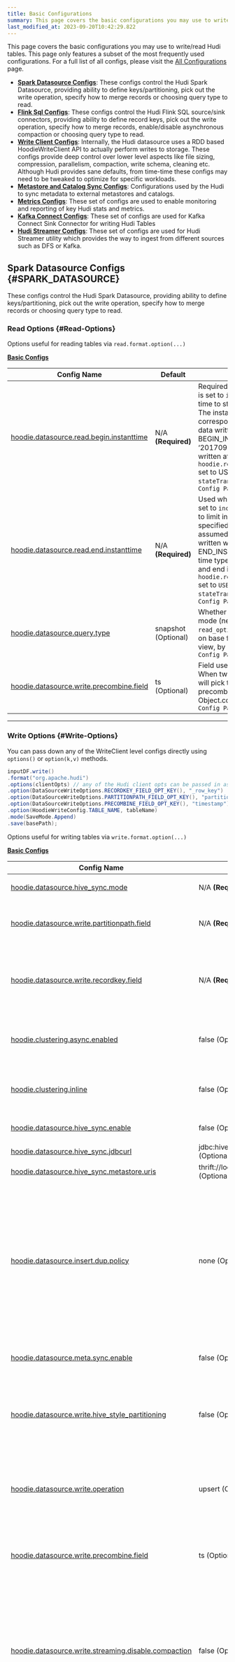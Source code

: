 ```yaml
---
title: Basic Configurations
summary: This page covers the basic configurations you may use to write/read Hudi tables. This page only features a subset of the most frequently used configurations. For a full list of all configs, please visit the [All Configurations](/docs/configurations) page.
last_modified_at: 2023-09-20T10:42:29.822
---
```



This page covers the basic configurations you may use to write/read Hudi tables. This page only features a subset of the most frequently used configurations. For a full list of all configs, please visit the [All Configurations](/docs/configurations) page.

- [**Spark Datasource Configs**](#SPARK_DATASOURCE): These configs control the Hudi Spark Datasource, providing ability to define keys/partitioning, pick out the write operation, specify how to merge records or choosing query type to read.
- [**Flink Sql Configs**](#FLINK_SQL): These configs control the Hudi Flink SQL source/sink connectors, providing ability to define record keys, pick out the write operation, specify how to merge records, enable/disable asynchronous compaction or choosing query type to read.
- [**Write Client Configs**](#WRITE_CLIENT): Internally, the Hudi datasource uses a RDD based HoodieWriteClient API to actually perform writes to storage. These configs provide deep control over lower level aspects like file sizing, compression, parallelism, compaction, write schema, cleaning etc. Although Hudi provides sane defaults, from time-time these configs may need to be tweaked to optimize for specific workloads.
- [**Metastore and Catalog Sync Configs**](#META_SYNC): Configurations used by the Hudi to sync metadata to external metastores and catalogs.
- [**Metrics Configs**](#METRICS): These set of configs are used to enable monitoring and reporting of key Hudi stats and metrics.
- [**Kafka Connect Configs**](#KAFKA_CONNECT): These set of configs are used for Kafka Connect Sink Connector for writing Hudi Tables
- [**Hudi Streamer Configs**](#HUDI_STREAMER): These set of configs are used for Hudi Streamer utility which provides the way to ingest from different sources such as DFS or Kafka.

## Spark Datasource Configs {#SPARK_DATASOURCE}
These configs control the Hudi Spark Datasource, providing ability to define keys/partitioning, pick out the write operation, specify how to merge records or choosing query type to read.


### Read Options {#Read-Options}
Options useful for reading tables via `read.format.option(...)`





[**Basic Configs**](#Read-Options-basic-configs)


| Config Name                                                                       | Default             | Description                                                                                                                                                                                                                                                                                                                                                                                                                                                                                                                                                                                         |
| --------------------------------------------------------------------------------- | ------------------- | --------------------------------------------------------------------------------------------------------------------------------------------------------------------------------------------------------------------------------------------------------------------------------------------------------------------------------------------------------------------------------------------------------------------------------------------------------------------------------------------------------------------------------------------------------------------------------------------------- |
| [hoodie.datasource.read.begin.instanttime](#hoodiedatasourcereadbegininstanttime) | N/A **(Required)**  | Required when `hoodie.datasource.query.type` is set to `incremental`. Represents the instant time to start incrementally pulling data from. The instanttime here need not necessarily correspond to an instant on the timeline. New data written with an instant_time &gt; BEGIN_INSTANTTIME are fetched out. For e.g: ‘20170901080000’ will get all new data written after Sep 1, 2017 08:00AM. Note that if `hoodie.read.timeline.holes.resolution.policy` set to USE_TRANSITION_TIME, will use instant's `stateTransitionTime` to perform comparison.<br />`Config Param: BEGIN_INSTANTTIME`     |
| [hoodie.datasource.read.end.instanttime](#hoodiedatasourcereadendinstanttime)     | N/A **(Required)**  | Used when `hoodie.datasource.query.type` is set to `incremental`. Represents the instant time to limit incrementally fetched data to. When not specified latest commit time from timeline is assumed by default. When specified, new data written with an instant_time &lt;= END_INSTANTTIME are fetched out. Point in time type queries make more sense with begin and end instant times specified. Note that if `hoodie.read.timeline.holes.resolution.policy` set to `USE_TRANSITION_TIME`, will use instant's `stateTransitionTime` to perform comparison.<br />`Config Param: END_INSTANTTIME` |
| [hoodie.datasource.query.type](#hoodiedatasourcequerytype)                        | snapshot (Optional) | Whether data needs to be read, in `incremental` mode (new data since an instantTime) (or) `read_optimized` mode (obtain latest view, based on base files) (or) `snapshot` mode (obtain latest view, by merging base and (if any) log files)<br />`Config Param: QUERY_TYPE`                                                                                                                                                                                                                                                                                                                         |
| [hoodie.datasource.write.precombine.field](#hoodiedatasourcewriteprecombinefield) | ts (Optional)       | Field used in preCombining before actual write. When two records have the same key value, we will pick the one with the largest value for the precombine field, determined by Object.compareTo(..)<br />`Config Param: READ_PRE_COMBINE_FIELD`                                                                                                                                                                                                                                                                                                                                                      |
---


### Write Options {#Write-Options}
You can pass down any of the WriteClient level configs directly using `options()` or `option(k,v)` methods.

```java
inputDF.write()
.format("org.apache.hudi")
.options(clientOpts) // any of the Hudi client opts can be passed in as well
.option(DataSourceWriteOptions.RECORDKEY_FIELD_OPT_KEY(), "_row_key")
.option(DataSourceWriteOptions.PARTITIONPATH_FIELD_OPT_KEY(), "partition")
.option(DataSourceWriteOptions.PRECOMBINE_FIELD_OPT_KEY(), "timestamp")
.option(HoodieWriteConfig.TABLE_NAME, tableName)
.mode(SaveMode.Append)
.save(basePath);
```

Options useful for writing tables via `write.format.option(...)`





[**Basic Configs**](#Write-Options-basic-configs)


| Config Name                                                                                              | Default                                 | Description                                                                                                                                                                                                                                                                                                                                                                                                                                                                                                                                                                                                                                                                                                                                                                                                                                                            |
| -------------------------------------------------------------------------------------------------------- | --------------------------------------- | ---------------------------------------------------------------------------------------------------------------------------------------------------------------------------------------------------------------------------------------------------------------------------------------------------------------------------------------------------------------------------------------------------------------------------------------------------------------------------------------------------------------------------------------------------------------------------------------------------------------------------------------------------------------------------------------------------------------------------------------------------------------------------------------------------------------------------------------------------------------------- |
| [hoodie.datasource.hive_sync.mode](#hoodiedatasourcehive_syncmode)                                       | N/A **(Required)**                      | Mode to choose for Hive ops. Valid values are hms, jdbc and hiveql.<br />`Config Param: HIVE_SYNC_MODE`                                                                                                                                                                                                                                                                                                                                                                                                                                                                                                                                                                                                                                                                                                                                                                |
| [hoodie.datasource.write.partitionpath.field](#hoodiedatasourcewritepartitionpathfield)                  | N/A **(Required)**                      | Partition path field. Value to be used at the partitionPath component of HoodieKey. Actual value obtained by invoking .toString()<br />`Config Param: PARTITIONPATH_FIELD`                                                                                                                                                                                                                                                                                                                                                                                                                                                                                                                                                                                                                                                                                             |
| [hoodie.datasource.write.recordkey.field](#hoodiedatasourcewriterecordkeyfield)                          | N/A **(Required)**                      | Record key field. Value to be used as the `recordKey` component of `HoodieKey`. Actual value will be obtained by invoking .toString() on the field value. Nested fields can be specified using the dot notation eg: `a.b.c`<br />`Config Param: RECORDKEY_FIELD`                                                                                                                                                                                                                                                                                                                                                                                                                                                                                                                                                                                                       |
| [hoodie.clustering.async.enabled](#hoodieclusteringasyncenabled)                                         | false (Optional)                        | Enable running of clustering service, asynchronously as inserts happen on the table.<br />`Config Param: ASYNC_CLUSTERING_ENABLE`<br />`Since Version: 0.7.0`                                                                                                                                                                                                                                                                                                                                                                                                                                                                                                                                                                                                                                                                                                          |
| [hoodie.clustering.inline](#hoodieclusteringinline)                                                      | false (Optional)                        | Turn on inline clustering - clustering will be run after each write operation is complete<br />`Config Param: INLINE_CLUSTERING_ENABLE`<br />`Since Version: 0.7.0`                                                                                                                                                                                                                                                                                                                                                                                                                                                                                                                                                                                                                                                                                                    |
| [hoodie.datasource.hive_sync.enable](#hoodiedatasourcehive_syncenable)                                   | false (Optional)                        | When set to true, register/sync the table to Apache Hive metastore.<br />`Config Param: HIVE_SYNC_ENABLED`                                                                                                                                                                                                                                                                                                                                                                                                                                                                                                                                                                                                                                                                                                                                                             |
| [hoodie.datasource.hive_sync.jdbcurl](#hoodiedatasourcehive_syncjdbcurl)                                 | jdbc:hive2://localhost:10000 (Optional) | Hive metastore url<br />`Config Param: HIVE_URL`                                                                                                                                                                                                                                                                                                                                                                                                                                                                                                                                                                                                                                                                                                                                                                                                                       |
| [hoodie.datasource.hive_sync.metastore.uris](#hoodiedatasourcehive_syncmetastoreuris)                    | thrift://localhost:9083 (Optional)      | Hive metastore url<br />`Config Param: METASTORE_URIS`                                                                                                                                                                                                                                                                                                                                                                                                                                                                                                                                                                                                                                                                                                                                                                                                                 |
| [hoodie.datasource.insert.dup.policy](#hoodiedatasourceinsertduppolicy)                                  | none (Optional)                         | When operation type is set to "insert", users can optionally enforce a dedup policy. This policy will be employed  when records being ingested already exists in storage. Default policy is none and no action will be taken. Another option is to choose  "drop", on which matching records from incoming will be dropped and the rest will be ingested. Third option is "fail" which will fail the write operation when same records are re-ingested. In other words, a given record as deduced by the key generation policy can be ingested only once to the target table of interest.<br />`Config Param: INSERT_DUP_POLICY`                                                                                                                                                                                                                                       |
| [hoodie.datasource.meta.sync.enable](#hoodiedatasourcemetasyncenable)                                    | false (Optional)                        | Enable Syncing the Hudi Table with an external meta store or data catalog.<br />`Config Param: META_SYNC_ENABLED`                                                                                                                                                                                                                                                                                                                                                                                                                                                                                                                                                                                                                                                                                                                                                      |
| [hoodie.datasource.write.hive_style_partitioning](#hoodiedatasourcewritehive_style_partitioning)         | false (Optional)                        | Flag to indicate whether to use Hive style partitioning. If set true, the names of partition folders follow &lt;partition_column_name&gt;=&lt;partition_value&gt; format. By default false (the names of partition folders are only partition values)<br />`Config Param: HIVE_STYLE_PARTITIONING`                                                                                                                                                                                                                                                                                                                                                                                                                                                                                                                                                                     |
| [hoodie.datasource.write.operation](#hoodiedatasourcewriteoperation)                                     | upsert (Optional)                       | Whether to do upsert, insert or bulk_insert for the write operation. Use bulk_insert to load new data into a table, and there on use upsert/insert. bulk insert uses a disk based write path to scale to load large inputs without need to cache it.<br />`Config Param: OPERATION`                                                                                                                                                                                                                                                                                                                                                                                                                                                                                                                                                                                    |
| [hoodie.datasource.write.precombine.field](#hoodiedatasourcewriteprecombinefield)                        | ts (Optional)                           | Field used in preCombining before actual write. When two records have the same key value, we will pick the one with the largest value for the precombine field, determined by Object.compareTo(..)<br />`Config Param: PRECOMBINE_FIELD`                                                                                                                                                                                                                                                                                                                                                                                                                                                                                                                                                                                                                               |
| [hoodie.datasource.write.streaming.disable.compaction](#hoodiedatasourcewritestreamingdisablecompaction) | false (Optional)                        | By default for MOR table, async compaction is enabled with spark streaming sink. By setting this config to true, we can disable it and the expectation is that, users will schedule and execute compaction in a different process/job altogether. Some users may wish to run it separately to manage resources across table services and regular ingestion pipeline and so this could be preferred on such cases.<br />`Config Param: STREAMING_DISABLE_COMPACTION`<br />`Since Version: 0.14.0`                                                                                                                                                                                                                                                                                                                                                                       |
| [hoodie.datasource.write.table.type](#hoodiedatasourcewritetabletype)                                    | COPY_ON_WRITE (Optional)                | The table type for the underlying data, for this write. This can’t change between writes.<br />`Config Param: TABLE_TYPE`                                                                                                                                                                                                                                                                                                                                                                                                                                                                                                                                                                                                                                                                                                                                              |
| [hoodie.spark.sql.insert.into.operation](#hoodiesparksqlinsertintooperation)                             | insert (Optional)                       | Sql write operation to use with INSERT_INTO spark sql command. This comes with 3 possible values, bulk_insert, insert and upsert. bulk_insert is generally meant for initial loads and is known to be performant compared to insert. But bulk_insert may not do small file management. If you prefer hudi to automatically manage small files, then you can go with "insert". There is no precombine (if there are duplicates within the same batch being ingested, same dups will be ingested) with bulk_insert and insert and there is no index look up as well. If you may use INSERT_INTO for mutable dataset, then you may have to set this config value to "upsert". With upsert, you will get both precombine and updates to existing records on storage is also honored. If not, you may see duplicates. <br />`Config Param: SPARK_SQL_INSERT_INTO_OPERATION` |
| [hoodie.sql.insert.mode](#hoodiesqlinsertmode)                                                           | upsert (Optional)                       | Insert mode when insert data to pk-table. The optional modes are: upsert, strict and non-strict.For upsert mode, insert statement do the upsert operation for the pk-table which will update the duplicate record.For strict mode, insert statement will keep the primary key uniqueness constraint which do not allow duplicate record.While for non-strict mode, hudi just do the insert operation for the pk-table. This config is deprecated as of 0.14.0. Please use hoodie.spark.sql.insert.into.operation and hoodie.datasource.insert.dup.policy as you see fit.<br />`Config Param: SQL_INSERT_MODE`                                                                                                                                                                                                                                                          |
---

## Flink Sql Configs {#FLINK_SQL}
These configs control the Hudi Flink SQL source/sink connectors, providing ability to define record keys, pick out the write operation, specify how to merge records, enable/disable asynchronous compaction or choosing query type to read.


### Flink Options {#Flink-Options}
Flink jobs using the SQL can be configured through the options in WITH clause. The actual datasource level configs are listed below.




[**Basic Configs**](#Flink-Options-basic-configs)


| Config Name                                                                                      | Default                                 | Description                                                                                                                                                                                                                                                                                                                                                                                               |
| ------------------------------------------------------------------------------------------------ | --------------------------------------- | --------------------------------------------------------------------------------------------------------------------------------------------------------------------------------------------------------------------------------------------------------------------------------------------------------------------------------------------------------------------------------------------------------- |
| [hoodie.database.name](#hoodiedatabasename)                                                      | N/A **(Required)**                      | Database name to register to Hive metastore<br /> `Config Param: DATABASE_NAME`                                                                                                                                                                                                                                                                                                                           |
| [hoodie.table.name](#hoodietablename)                                                            | N/A **(Required)**                      | Table name to register to Hive metastore<br /> `Config Param: TABLE_NAME`                                                                                                                                                                                                                                                                                                                                 |
| [path](#path)                                                                                    | N/A **(Required)**                      | Base path for the target hoodie table. The path would be created if it does not exist, otherwise a Hoodie table expects to be initialized successfully<br /> `Config Param: PATH`                                                                                                                                                                                                                         |
| [read.end-commit](#readend-commit)                                                               | N/A **(Required)**                      | End commit instant for reading, the commit time format should be 'yyyyMMddHHmmss'<br /> `Config Param: READ_END_COMMIT`                                                                                                                                                                                                                                                                                   |
| [read.start-commit](#readstart-commit)                                                           | N/A **(Required)**                      | Start commit instant for reading, the commit time format should be 'yyyyMMddHHmmss', by default reading from the latest instant for streaming read<br /> `Config Param: READ_START_COMMIT`                                                                                                                                                                                                                |
| [archive.max_commits](#archivemax_commits)                                                       | 50 (Optional)                           | Max number of commits to keep before archiving older commits into a sequential log, default 50<br /> `Config Param: ARCHIVE_MAX_COMMITS`                                                                                                                                                                                                                                                                  |
| [archive.min_commits](#archivemin_commits)                                                       | 40 (Optional)                           | Min number of commits to keep before archiving older commits into a sequential log, default 40<br /> `Config Param: ARCHIVE_MIN_COMMITS`                                                                                                                                                                                                                                                                  |
| [cdc.enabled](#cdcenabled)                                                                       | false (Optional)                        | When enable, persist the change data if necessary, and can be queried as a CDC query mode<br /> `Config Param: CDC_ENABLED`                                                                                                                                                                                                                                                                               |
| [cdc.supplemental.logging.mode](#cdcsupplementalloggingmode)                                     | DATA_BEFORE_AFTER (Optional)            | Setting 'op_key_only' persists the 'op' and the record key only, setting 'data_before' persists the additional 'before' image, and setting 'data_before_after' persists the additional 'before' and 'after' images.<br /> `Config Param: SUPPLEMENTAL_LOGGING_MODE`                                                                                                                                       |
| [changelog.enabled](#changelogenabled)                                                           | false (Optional)                        | Whether to keep all the intermediate changes, we try to keep all the changes of a record when enabled: 1). The sink accept the UPDATE_BEFORE message; 2). The source try to emit every changes of a record. The semantics is best effort because the compaction job would finally merge all changes of a record into one.  default false to have UPSERT semantics<br /> `Config Param: CHANGELOG_ENABLED` |
| [clean.async.enabled](#cleanasyncenabled)                                                        | true (Optional)                         | Whether to cleanup the old commits immediately on new commits, enabled by default<br /> `Config Param: CLEAN_ASYNC_ENABLED`                                                                                                                                                                                                                                                                               |
| [clean.retain_commits](#cleanretain_commits)                                                     | 30 (Optional)                           | Number of commits to retain. So data will be retained for num_of_commits * time_between_commits (scheduled). This also directly translates into how much you can incrementally pull on this table, default 30<br /> `Config Param: CLEAN_RETAIN_COMMITS`                                                                                                                                                  |
| [clustering.async.enabled](#clusteringasyncenabled)                                              | false (Optional)                        | Async Clustering, default false<br /> `Config Param: CLUSTERING_ASYNC_ENABLED`                                                                                                                                                                                                                                                                                                                            |
| [clustering.plan.strategy.small.file.limit](#clusteringplanstrategysmallfilelimit)               | 600 (Optional)                          | Files smaller than the size specified here are candidates for clustering, default 600 MB<br /> `Config Param: CLUSTERING_PLAN_STRATEGY_SMALL_FILE_LIMIT`                                                                                                                                                                                                                                                  |
| [clustering.plan.strategy.target.file.max.bytes](#clusteringplanstrategytargetfilemaxbytes)      | 1073741824 (Optional)                   | Each group can produce 'N' (CLUSTERING_MAX_GROUP_SIZE/CLUSTERING_TARGET_FILE_SIZE) output file groups, default 1 GB<br /> `Config Param: CLUSTERING_PLAN_STRATEGY_TARGET_FILE_MAX_BYTES`                                                                                                                                                                                                                  |
| [compaction.async.enabled](#compactionasyncenabled)                                              | true (Optional)                         | Async Compaction, enabled by default for MOR<br /> `Config Param: COMPACTION_ASYNC_ENABLED`                                                                                                                                                                                                                                                                                                               |
| [compaction.delta_commits](#compactiondelta_commits)                                             | 5 (Optional)                            | Max delta commits needed to trigger compaction, default 5 commits<br /> `Config Param: COMPACTION_DELTA_COMMITS`                                                                                                                                                                                                                                                                                          |
| [hive_sync.enabled](#hive_syncenabled)                                                           | false (Optional)                        | Asynchronously sync Hive meta to HMS, default false<br /> `Config Param: HIVE_SYNC_ENABLED`                                                                                                                                                                                                                                                                                                               |
| [hive_sync.jdbc_url](#hive_syncjdbc_url)                                                         | jdbc:hive2://localhost:10000 (Optional) | Jdbc URL for hive sync, default 'jdbc:hive2://localhost:10000'<br /> `Config Param: HIVE_SYNC_JDBC_URL`                                                                                                                                                                                                                                                                                                   |
| [hive_sync.metastore.uris](#hive_syncmetastoreuris)                                              |  (Optional)                             | Metastore uris for hive sync, default ''<br /> `Config Param: HIVE_SYNC_METASTORE_URIS`                                                                                                                                                                                                                                                                                                                   |
| [hive_sync.mode](#hive_syncmode)                                                                 | HMS (Optional)                          | Mode to choose for Hive ops. Valid values are hms, jdbc and hiveql, default 'hms'<br /> `Config Param: HIVE_SYNC_MODE`                                                                                                                                                                                                                                                                                    |
| [hoodie.datasource.query.type](#hoodiedatasourcequerytype)                                       | snapshot (Optional)                     | Decides how data files need to be read, in 1) Snapshot mode (obtain latest view, based on row &amp; columnar data); 2) incremental mode (new data since an instantTime); 3) Read Optimized mode (obtain latest view, based on columnar data) .Default: snapshot<br /> `Config Param: QUERY_TYPE`                                                                                                          |
| [hoodie.datasource.write.hive_style_partitioning](#hoodiedatasourcewritehive_style_partitioning) | false (Optional)                        | Whether to use Hive style partitioning. If set true, the names of partition folders follow &lt;partition_column_name&gt;=&lt;partition_value&gt; format. By default false (the names of partition folders are only partition values)<br /> `Config Param: HIVE_STYLE_PARTITIONING`                                                                                                                        |
| [hoodie.datasource.write.partitionpath.field](#hoodiedatasourcewritepartitionpathfield)          |  (Optional)                             | Partition path field. Value to be used at the `partitionPath` component of `HoodieKey`. Actual value obtained by invoking .toString(), default ''<br /> `Config Param: PARTITION_PATH_FIELD`                                                                                                                                                                                                              |
| [hoodie.datasource.write.recordkey.field](#hoodiedatasourcewriterecordkeyfield)                  | uuid (Optional)                         | Record key field. Value to be used as the `recordKey` component of `HoodieKey`. Actual value will be obtained by invoking .toString() on the field value. Nested fields can be specified using the dot notation eg: `a.b.c`<br /> `Config Param: RECORD_KEY_FIELD`                                                                                                                                        |
| [index.type](#indextype)                                                                         | FLINK_STATE (Optional)                  | Index type of Flink write job, default is using state backed index.<br /> `Config Param: INDEX_TYPE`                                                                                                                                                                                                                                                                                                      |
| [metadata.compaction.delta_commits](#metadatacompactiondelta_commits)                            | 10 (Optional)                           | Max delta commits for metadata table to trigger compaction, default 10<br /> `Config Param: METADATA_COMPACTION_DELTA_COMMITS`                                                                                                                                                                                                                                                                            |
| [metadata.enabled](#metadataenabled)                                                             | false (Optional)                        | Enable the internal metadata table which serves table metadata like level file listings, default disabled<br /> `Config Param: METADATA_ENABLED`                                                                                                                                                                                                                                                          |
| [precombine.field](#precombinefield)                                                             | ts (Optional)                           | Field used in preCombining before actual write. When two records have the same key value, we will pick the one with the largest value for the precombine field, determined by Object.compareTo(..)<br /> `Config Param: PRECOMBINE_FIELD`                                                                                                                                                                 |
| [read.streaming.enabled](#readstreamingenabled)                                                  | false (Optional)                        | Whether to read as streaming source, default false<br /> `Config Param: READ_AS_STREAMING`                                                                                                                                                                                                                                                                                                                |
| [table.type](#tabletype)                                                                         | COPY_ON_WRITE (Optional)                | Type of table to write. COPY_ON_WRITE (or) MERGE_ON_READ<br /> `Config Param: TABLE_TYPE`                                                                                                                                                                                                                                                                                                                 |
| [write.operation](#writeoperation)                                                               | upsert (Optional)                       | The write operation, that this write should do<br /> `Config Param: OPERATION`                                                                                                                                                                                                                                                                                                                            |
| [write.parquet.max.file.size](#writeparquetmaxfilesize)                                          | 120 (Optional)                          | Target size for parquet files produced by Hudi write phases. For DFS, this needs to be aligned with the underlying filesystem block size for optimal performance.<br /> `Config Param: WRITE_PARQUET_MAX_FILE_SIZE`                                                                                                                                                                                       |
---

## Write Client Configs {#WRITE_CLIENT}
Internally, the Hudi datasource uses a RDD based HoodieWriteClient API to actually perform writes to storage. These configs provide deep control over lower level aspects like file sizing, compression, parallelism, compaction, write schema, cleaning etc. Although Hudi provides sane defaults, from time-time these configs may need to be tweaked to optimize for specific workloads.


### Metadata Configs {#Metadata-Configs}
Configurations used by the Hudi Metadata Table. This table maintains the metadata about a given Hudi table (e.g file listings)  to avoid overhead of accessing cloud storage, during queries.




[**Basic Configs**](#Metadata-Configs-basic-configs)


| Config Name                                                                        | Default               | Description                                                                                                                                                                                                                                                                                                        |
| ---------------------------------------------------------------------------------- | --------------------- | ------------------------------------------------------------------------------------------------------------------------------------------------------------------------------------------------------------------------------------------------------------------------------------------------------------------ |
| [hoodie.metadata.enable](#hoodiemetadataenable)                                    | true (Optional)       | Enable the internal metadata table which serves table metadata like level file listings<br />`Config Param: ENABLE`<br />`Since Version: 0.7.0`                                                                                                                                                                    |
| [hoodie.metadata.index.bloom.filter.enable](#hoodiemetadataindexbloomfilterenable) | false (Optional)      | Enable indexing bloom filters of user data files under metadata table. When enabled, metadata table will have a partition to store the bloom filter index and will be used during the index lookups.<br />`Config Param: ENABLE_METADATA_INDEX_BLOOM_FILTER`<br />`Since Version: 0.11.0`                          |
| [hoodie.metadata.index.column.stats.enable](#hoodiemetadataindexcolumnstatsenable) | false (Optional)      | Enable indexing column ranges of user data files under metadata table key lookups. When enabled, metadata table will have a partition to store the column ranges and will be used for pruning files during the index lookups.<br />`Config Param: ENABLE_METADATA_INDEX_COLUMN_STATS`<br />`Since Version: 0.11.0` |
| [hoodie.metadata.max.init.parallelism](#hoodiemetadatamaxinitparallelism)          | 100000 (Optional)     | Maximum parallelism to use when initializing Record Index.<br />`Config Param: RECORD_INDEX_MAX_PARALLELISM`<br />`Since Version: 0.14.0`                                                                                                                                                                          |
| [hoodie.metadata.max.logfile.size](#hoodiemetadatamaxlogfilesize)                  | 2147483648 (Optional) | Maximum size in bytes of a single log file. Larger log files can contain larger log blocks thereby reducing the number of blocks to search for keys<br />`Config Param: MAX_LOG_FILE_SIZE_BYTES_PROP`<br />`Since Version: 0.14.0`                                                                                 |
---


### Storage Configs {#Storage-Configs}
Configurations that control aspects around writing, sizing, reading base and log files.




[**Basic Configs**](#Storage-Configs-basic-configs)


| Config Name                                                        | Default              | Description                                                                                                                                                                                                           |
| ------------------------------------------------------------------ | -------------------- | --------------------------------------------------------------------------------------------------------------------------------------------------------------------------------------------------------------------- |
| [hoodie.parquet.compression.codec](#hoodieparquetcompressioncodec) | gzip (Optional)      | Compression Codec for parquet files<br />`Config Param: PARQUET_COMPRESSION_CODEC_NAME`                                                                                                                               |
| [hoodie.parquet.max.file.size](#hoodieparquetmaxfilesize)          | 125829120 (Optional) | Target size in bytes for parquet files produced by Hudi write phases. For DFS, this needs to be aligned with the underlying filesystem block size for optimal performance.<br />`Config Param: PARQUET_MAX_FILE_SIZE` |
---


### Archival Configs {#Archival-Configs}
Configurations that control archival.




[**Basic Configs**](#Archival-Configs-basic-configs)


| Config Name                                      | Default       | Description                                                                                                                                                                                                                                                                                      |
| ------------------------------------------------ | ------------- | ------------------------------------------------------------------------------------------------------------------------------------------------------------------------------------------------------------------------------------------------------------------------------------------------ |
| [hoodie.keep.max.commits](#hoodiekeepmaxcommits) | 30 (Optional) | Archiving service moves older entries from timeline into an archived log after each write, to keep the metadata overhead constant, even as the table size grows. This config controls the maximum number of instants to retain in the active timeline. <br />`Config Param: MAX_COMMITS_TO_KEEP` |
| [hoodie.keep.min.commits](#hoodiekeepmincommits) | 20 (Optional) | Similar to hoodie.keep.max.commits, but controls the minimum number of instants to retain in the active timeline.<br />`Config Param: MIN_COMMITS_TO_KEEP`                                                                                                                                       |
---


### Bootstrap Configs {#Bootstrap-Configs}
Configurations that control how you want to bootstrap your existing tables for the first time into hudi. The bootstrap operation can flexibly avoid copying data over before you can use Hudi and support running the existing  writers and new hudi writers in parallel, to validate the migration.




[**Basic Configs**](#Bootstrap-Configs-basic-configs)


| Config Name                                            | Default            | Description                                                                                                                       |
| ------------------------------------------------------ | ------------------ | --------------------------------------------------------------------------------------------------------------------------------- |
| [hoodie.bootstrap.base.path](#hoodiebootstrapbasepath) | N/A **(Required)** | Base path of the dataset that needs to be bootstrapped as a Hudi table<br />`Config Param: BASE_PATH`<br />`Since Version: 0.6.0` |
---


### Clean Configs {#Clean-Configs}
Cleaning (reclamation of older/unused file groups/slices).




[**Basic Configs**](#Clean-Configs-basic-configs)


| Config Name                                                      | Default          | Description                                                                                                                                                                                                                                                                      |
| ---------------------------------------------------------------- | ---------------- | -------------------------------------------------------------------------------------------------------------------------------------------------------------------------------------------------------------------------------------------------------------------------------- |
| [hoodie.clean.async](#hoodiecleanasync)                          | false (Optional) | Only applies when hoodie.clean.automatic is turned on. When turned on runs cleaner async with writing, which can speed up overall write performance.<br />`Config Param: ASYNC_CLEAN`                                                                                            |
| [hoodie.cleaner.commits.retained](#hoodiecleanercommitsretained) | 10 (Optional)    | Number of commits to retain, without cleaning. This will be retained for num_of_commits * time_between_commits (scheduled). This also directly translates into how much data retention the table supports for incremental queries.<br />`Config Param: CLEANER_COMMITS_RETAINED` |
---


### Clustering Configs {#Clustering-Configs}
Configurations that control the clustering table service in hudi, which optimizes the storage layout for better query performance by sorting and sizing data files.




[**Basic Configs**](#Clustering-Configs-basic-configs)


| Config Name                                                                                              | Default               | Description                                                                                                                                                                                |
| -------------------------------------------------------------------------------------------------------- | --------------------- | ------------------------------------------------------------------------------------------------------------------------------------------------------------------------------------------ |
| [hoodie.clustering.async.enabled](#hoodieclusteringasyncenabled)                                         | false (Optional)      | Enable running of clustering service, asynchronously as inserts happen on the table.<br />`Config Param: ASYNC_CLUSTERING_ENABLE`<br />`Since Version: 0.7.0`                              |
| [hoodie.clustering.inline](#hoodieclusteringinline)                                                      | false (Optional)      | Turn on inline clustering - clustering will be run after each write operation is complete<br />`Config Param: INLINE_CLUSTERING`<br />`Since Version: 0.7.0`                               |
| [hoodie.clustering.plan.strategy.small.file.limit](#hoodieclusteringplanstrategysmallfilelimit)          | 314572800 (Optional)  | Files smaller than the size in bytes specified here are candidates for clustering<br />`Config Param: PLAN_STRATEGY_SMALL_FILE_LIMIT`<br />`Since Version: 0.7.0`                          |
| [hoodie.clustering.plan.strategy.target.file.max.bytes](#hoodieclusteringplanstrategytargetfilemaxbytes) | 1073741824 (Optional) | Each group can produce 'N' (CLUSTERING_MAX_GROUP_SIZE/CLUSTERING_TARGET_FILE_SIZE) output file groups<br />`Config Param: PLAN_STRATEGY_TARGET_FILE_MAX_BYTES`<br />`Since Version: 0.7.0` |
---


### Compaction Configs {#Compaction-Configs}
Configurations that control compaction (merging of log files onto a new base files).




[**Basic Configs**](#Compaction-Configs-basic-configs)


| Config Name                                                                    | Default          | Description                                                                                                                                                                                                                                                                                                                                         |
| ------------------------------------------------------------------------------ | ---------------- | --------------------------------------------------------------------------------------------------------------------------------------------------------------------------------------------------------------------------------------------------------------------------------------------------------------------------------------------------- |
| [hoodie.compact.inline](#hoodiecompactinline)                                  | false (Optional) | When set to true, compaction service is triggered after each write. While being  simpler operationally, this adds extra latency on the write path.<br />`Config Param: INLINE_COMPACT`                                                                                                                                                              |
| [hoodie.compact.inline.max.delta.commits](#hoodiecompactinlinemaxdeltacommits) | 5 (Optional)     | Number of delta commits after the last compaction, before scheduling of a new compaction is attempted. This config takes effect only for the compaction triggering strategy based on the number of commits, i.e., NUM_COMMITS, NUM_COMMITS_AFTER_LAST_REQUEST, NUM_AND_TIME, and NUM_OR_TIME.<br />`Config Param: INLINE_COMPACT_NUM_DELTA_COMMITS` |
---


### Write Configurations {#Write-Configurations}
Configurations that control write behavior on Hudi tables. These can be directly passed down from even higher level frameworks (e.g Spark datasources, Flink sink) and utilities (e.g Hudi Streamer).




[**Basic Configs**](#Write-Configurations-basic-configs)


| Config Name                                                                               | Default                  | Description                                                                                                                                                                                                                                                                                                                                                                                                                                                                      |
| ----------------------------------------------------------------------------------------- | ------------------------ | -------------------------------------------------------------------------------------------------------------------------------------------------------------------------------------------------------------------------------------------------------------------------------------------------------------------------------------------------------------------------------------------------------------------------------------------------------------------------------- |
| [hoodie.base.path](#hoodiebasepath)                                                       | N/A **(Required)**       | Base path on lake storage, under which all the table data is stored. Always prefix it explicitly with the storage scheme (e.g hdfs://, s3:// etc). Hudi stores all the main meta-data about commits, savepoints, cleaning audit logs etc in .hoodie directory under this base path directory.<br />`Config Param: BASE_PATH`                                                                                                                                                     |
| [hoodie.table.name](#hoodietablename)                                                     | N/A **(Required)**       | Table name that will be used for registering with metastores like HMS. Needs to be same across runs.<br />`Config Param: TBL_NAME`                                                                                                                                                                                                                                                                                                                                               |
| [hoodie.datasource.write.precombine.field](#hoodiedatasourcewriteprecombinefield)         | ts (Optional)            | Field used in preCombining before actual write. When two records have the same key value, we will pick the one with the largest value for the precombine field, determined by Object.compareTo(..)<br />`Config Param: PRECOMBINE_FIELD_NAME`                                                                                                                                                                                                                                    |
| [hoodie.write.concurrency.mode](#hoodiewriteconcurrencymode)                              | SINGLE_WRITER (Optional) | org.apache.hudi.common.model.WriteConcurrencyMode: Concurrency modes for write operations.<ul>     <li>`SINGLE_WRITER`(default): Only one active writer to the table. Maximizes throughput.</li>     <li>`OPTIMISTIC_CONCURRENCY_CONTROL`: Multiple writers can operate on the table with lazy conflict resolution using locks. This means that only one writer succeeds if multiple writers write to the same file group.</li></ul><br />`Config Param: WRITE_CONCURRENCY_MODE` |
| [hoodie.write.num.retries.on.conflict.failures](#hoodiewritenumretriesonconflictfailures) | 0 (Optional)             | Maximum number of times to retry a batch on conflict failure.<br />`Config Param: NUM_RETRIES_ON_CONFLICT_FAILURES`<br />`Since Version: 0.13.0`                                                                                                                                                                                                                                                                                                                                 |
---


### Key Generator Configs {#KEY_GENERATOR}
Hudi maintains keys (record key + partition path) for uniquely identifying a particular record. These configs allow developers to setup the Key generator class that extracts these out of incoming records.


#### Key Generator Options {#Key-Generator-Options}





[**Basic Configs**](#Key-Generator-Options-basic-configs)


| Config Name                                                                                      | Default            | Description                                                                                                                                                                                                                                                                                               |
| ------------------------------------------------------------------------------------------------ | ------------------ | --------------------------------------------------------------------------------------------------------------------------------------------------------------------------------------------------------------------------------------------------------------------------------------------------------- |
| [hoodie.datasource.write.partitionpath.field](#hoodiedatasourcewritepartitionpathfield)          | N/A **(Required)** | Partition path field. Value to be used at the partitionPath component of HoodieKey. Actual value obtained by invoking .toString()<br />`Config Param: PARTITIONPATH_FIELD_NAME`                                                                                                                           |
| [hoodie.datasource.write.recordkey.field](#hoodiedatasourcewriterecordkeyfield)                  | N/A **(Required)** | Record key field. Value to be used as the `recordKey` component of `HoodieKey`. Actual value will be obtained by invoking .toString() on the field value. Nested fields can be specified using the dot notation eg: `a.b.c`<br />`Config Param: RECORDKEY_FIELD_NAME`                                     |
| [hoodie.datasource.write.hive_style_partitioning](#hoodiedatasourcewritehive_style_partitioning) | false (Optional)   | Flag to indicate whether to use Hive style partitioning. If set true, the names of partition folders follow &lt;partition_column_name&gt;=&lt;partition_value&gt; format. By default false (the names of partition folders are only partition values)<br />`Config Param: HIVE_STYLE_PARTITIONING_ENABLE` |
---


### Index Configs {#INDEX}
Configurations that control indexing behavior, which tags incoming records as either inserts or updates to older records.


#### Common Index Configs {#Common-Index-Configs}





[**Basic Configs**](#Common-Index-Configs-basic-configs)


| Config Name                           | Default            | Description                                                                                                                                                                                                                                                                                                                                                                                                                                                                                                                                                                                                                                                                                                                                                                                                                                                                                                                                                                                                                                                                                                                                                                                                                                                                                                                                                                                                                                                                                                                                                                                                                                                                                                                                                                                                                                                                                                                                                                                                  |
| ------------------------------------- | ------------------ | ------------------------------------------------------------------------------------------------------------------------------------------------------------------------------------------------------------------------------------------------------------------------------------------------------------------------------------------------------------------------------------------------------------------------------------------------------------------------------------------------------------------------------------------------------------------------------------------------------------------------------------------------------------------------------------------------------------------------------------------------------------------------------------------------------------------------------------------------------------------------------------------------------------------------------------------------------------------------------------------------------------------------------------------------------------------------------------------------------------------------------------------------------------------------------------------------------------------------------------------------------------------------------------------------------------------------------------------------------------------------------------------------------------------------------------------------------------------------------------------------------------------------------------------------------------------------------------------------------------------------------------------------------------------------------------------------------------------------------------------------------------------------------------------------------------------------------------------------------------------------------------------------------------------------------------------------------------------------------------------------------------ |
| [hoodie.index.type](#hoodieindextype) | N/A **(Required)** | org.apache.hudi.index.HoodieIndex$IndexType: Determines how input records are indexed, i.e., looked up based on the key for the location in the existing table. Default is SIMPLE on Spark engine, and INMEMORY on Flink and Java engines.<ul>     <li>`HBASE`: uses an external managed Apache HBase table to store record key to location mapping. HBase index is a global index, enforcing key uniqueness across all partitions in the table.</li>     <li>`INMEMORY`: Uses in-memory hashmap in Spark and Java engine and Flink in-memory state in Flink for indexing.</li>     <li>`BLOOM`: Employs bloom filters built out of the record keys, optionally also pruning candidate files using record key ranges. Key uniqueness is enforced inside partitions.</li>     <li>`GLOBAL_BLOOM`: Employs bloom filters built out of the record keys, optionally also pruning candidate files using record key ranges. Key uniqueness is enforced across all partitions in the table. </li>     <li>`SIMPLE`: Performs a lean join of the incoming update/delete records against keys extracted from the table on storage.Key uniqueness is enforced inside partitions.</li>     <li>`GLOBAL_SIMPLE`: Performs a lean join of the incoming update/delete records against keys extracted from the table on storage.Key uniqueness is enforced across all partitions in the table.</li>     <li>`BUCKET`: locates the file group containing the record fast by using bucket hashing, particularly beneficial in large scale. Use `hoodie.index.bucket.engine` to choose bucket engine type, i.e., how buckets are generated.</li>     <li>`FLINK_STATE`: Internal Config for indexing based on Flink state.</li>     <li>`RECORD_INDEX`: Index which saves the record key to location mappings in the HUDI Metadata Table. Record index is a global index, enforcing key uniqueness across all partitions in the table. Supports sharding to achieve very high scale.</li></ul><br />`Config Param: INDEX_TYPE` |
---

## Metastore and Catalog Sync Configs {#META_SYNC}
Configurations used by the Hudi to sync metadata to external metastores and catalogs.


### Common Metadata Sync Configs {#Common-Metadata-Sync-Configs}





[**Basic Configs**](#Common-Metadata-Sync-Configs-basic-configs)


| Config Name                                                           | Default          | Description                                                                                                       |
| --------------------------------------------------------------------- | ---------------- | ----------------------------------------------------------------------------------------------------------------- |
| [hoodie.datasource.meta.sync.enable](#hoodiedatasourcemetasyncenable) | false (Optional) | Enable Syncing the Hudi Table with an external meta store or data catalog.<br />`Config Param: META_SYNC_ENABLED` |
---


### BigQuery Sync Configs {#BigQuery-Sync-Configs}
Configurations used by the Hudi to sync metadata to Google BigQuery.




[**Basic Configs**](#BigQuery-Sync-Configs-basic-configs)


| Config Name                                                           | Default          | Description                                                                                                       |
| --------------------------------------------------------------------- | ---------------- | ----------------------------------------------------------------------------------------------------------------- |
| [hoodie.datasource.meta.sync.enable](#hoodiedatasourcemetasyncenable) | false (Optional) | Enable Syncing the Hudi Table with an external meta store or data catalog.<br />`Config Param: META_SYNC_ENABLED` |
---


### Hive Sync Configs {#Hive-Sync-Configs}
Configurations used by the Hudi to sync metadata to Hive Metastore.




[**Basic Configs**](#Hive-Sync-Configs-basic-configs)


| Config Name                                                                           | Default                                 | Description                                                                                                       |
| ------------------------------------------------------------------------------------- | --------------------------------------- | ----------------------------------------------------------------------------------------------------------------- |
| [hoodie.datasource.hive_sync.mode](#hoodiedatasourcehive_syncmode)                    | N/A **(Required)**                      | Mode to choose for Hive ops. Valid values are hms, jdbc and hiveql.<br />`Config Param: HIVE_SYNC_MODE`           |
| [hoodie.datasource.hive_sync.enable](#hoodiedatasourcehive_syncenable)                | false (Optional)                        | When set to true, register/sync the table to Apache Hive metastore.<br />`Config Param: HIVE_SYNC_ENABLED`        |
| [hoodie.datasource.hive_sync.jdbcurl](#hoodiedatasourcehive_syncjdbcurl)              | jdbc:hive2://localhost:10000 (Optional) | Hive metastore url<br />`Config Param: HIVE_URL`                                                                  |
| [hoodie.datasource.hive_sync.metastore.uris](#hoodiedatasourcehive_syncmetastoreuris) | thrift://localhost:9083 (Optional)      | Hive metastore url<br />`Config Param: METASTORE_URIS`                                                            |
| [hoodie.datasource.meta.sync.enable](#hoodiedatasourcemetasyncenable)                 | false (Optional)                        | Enable Syncing the Hudi Table with an external meta store or data catalog.<br />`Config Param: META_SYNC_ENABLED` |
---


### Global Hive Sync Configs {#Global-Hive-Sync-Configs}
Global replication configurations used by the Hudi to sync metadata to Hive Metastore.




[**Basic Configs**](#Global-Hive-Sync-Configs-basic-configs)


| Config Name                                                                           | Default                                 | Description                                                                                                       |
| ------------------------------------------------------------------------------------- | --------------------------------------- | ----------------------------------------------------------------------------------------------------------------- |
| [hoodie.datasource.hive_sync.mode](#hoodiedatasourcehive_syncmode)                    | N/A **(Required)**                      | Mode to choose for Hive ops. Valid values are hms, jdbc and hiveql.<br />`Config Param: HIVE_SYNC_MODE`           |
| [hoodie.datasource.hive_sync.enable](#hoodiedatasourcehive_syncenable)                | false (Optional)                        | When set to true, register/sync the table to Apache Hive metastore.<br />`Config Param: HIVE_SYNC_ENABLED`        |
| [hoodie.datasource.hive_sync.jdbcurl](#hoodiedatasourcehive_syncjdbcurl)              | jdbc:hive2://localhost:10000 (Optional) | Hive metastore url<br />`Config Param: HIVE_URL`                                                                  |
| [hoodie.datasource.hive_sync.metastore.uris](#hoodiedatasourcehive_syncmetastoreuris) | thrift://localhost:9083 (Optional)      | Hive metastore url<br />`Config Param: METASTORE_URIS`                                                            |
| [hoodie.datasource.meta.sync.enable](#hoodiedatasourcemetasyncenable)                 | false (Optional)                        | Enable Syncing the Hudi Table with an external meta store or data catalog.<br />`Config Param: META_SYNC_ENABLED` |
---


### DataHub Sync Configs {#DataHub-Sync-Configs}
Configurations used by the Hudi to sync metadata to DataHub.




[**Basic Configs**](#DataHub-Sync-Configs-basic-configs)


| Config Name                                                           | Default          | Description                                                                                                       |
| --------------------------------------------------------------------- | ---------------- | ----------------------------------------------------------------------------------------------------------------- |
| [hoodie.datasource.meta.sync.enable](#hoodiedatasourcemetasyncenable) | false (Optional) | Enable Syncing the Hudi Table with an external meta store or data catalog.<br />`Config Param: META_SYNC_ENABLED` |
---

## Metrics Configs {#METRICS}
These set of configs are used to enable monitoring and reporting of key Hudi stats and metrics.


### Metrics Configurations {#Metrics-Configurations}
Enables reporting on Hudi metrics. Hudi publishes metrics on every commit, clean, rollback etc. The following sections list the supported reporters.




[**Basic Configs**](#Metrics-Configurations-basic-configs)


| Config Name                                                                   | Default             | Description                                                                                                                                                                  |
| ----------------------------------------------------------------------------- | ------------------- | ---------------------------------------------------------------------------------------------------------------------------------------------------------------------------- |
| [hoodie.metrics.on](#hoodiemetricson)                                         | false (Optional)    | Turn on/off metrics reporting. off by default.<br />`Config Param: TURN_METRICS_ON`<br />`Since Version: 0.5.0`                                                              |
| [hoodie.metrics.reporter.type](#hoodiemetricsreportertype)                    | GRAPHITE (Optional) | Type of metrics reporter.<br />`Config Param: METRICS_REPORTER_TYPE_VALUE`<br />`Since Version: 0.5.0`                                                                       |
| [hoodie.metricscompaction.log.blocks.on](#hoodiemetricscompactionlogblockson) | false (Optional)    | Turn on/off metrics reporting for log blocks with compaction commit. off by default.<br />`Config Param: TURN_METRICS_COMPACTION_LOG_BLOCKS_ON`<br />`Since Version: 0.14.0` |
---

## Kafka Connect Configs {#KAFKA_CONNECT}
These set of configs are used for Kafka Connect Sink Connector for writing Hudi Tables


### Kafka Sink Connect Configurations {#Kafka-Sink-Connect-Configurations}
Configurations for Kafka Connect Sink Connector for Hudi.




[**Basic Configs**](#Kafka-Sink-Connect-Configurations-basic-configs)


| Config Name                            | Default                   | Description                                                                               |
| -------------------------------------- | ------------------------- | ----------------------------------------------------------------------------------------- |
| [bootstrap.servers](#bootstrapservers) | localhost:9092 (Optional) | The bootstrap servers for the Kafka Cluster.<br />`Config Param: KAFKA_BOOTSTRAP_SERVERS` |
---

## Hudi Streamer Configs {#HUDI_STREAMER}
These set of configs are used for Hudi Streamer utility which provides the way to ingest from different sources such as DFS or Kafka.


### Hudi Streamer Configs {#Hudi-Streamer-Configs}





[**Basic Configs**](#Hudi-Streamer-Configs-basic-configs)


| Config Name                                                                 | Default            | Description                                                                                                                                                                                                                                                                                                                                                     |
| --------------------------------------------------------------------------- | ------------------ | --------------------------------------------------------------------------------------------------------------------------------------------------------------------------------------------------------------------------------------------------------------------------------------------------------------------------------------------------------------- |
| [hoodie.streamer.source.kafka.topic](#hoodiestreamersourcekafkatopic)       | N/A **(Required)** | Kafka topic name. The config is specific to HoodieMultiTableStreamer<br />`Config Param: KAFKA_TOPIC`                                                                                                                                                                                                                                                           |
| [hoodie.streamer.sample.writes.enabled](#hoodiestreamersamplewritesenabled) | false (Optional)   | Set this to true to sample from the first batch of records and write to the auxiliary path, before writing to the table.The sampled records are used to calculate the average record size. The relevant write client will have `hoodie.copyonwrite.record.size.estimate` being overwritten by the calculated result.<br />`Config Param: SAMPLE_WRITES_ENABLED` |
| [hoodie.streamer.sample.writes.size](#hoodiestreamersamplewritessize)       | 5000 (Optional)    | Number of records to sample from the first write. To improve the estimation's accuracy, for smaller or more compressable record size, set the sample size bigger. For bigger or less compressable record size, set smaller.<br />`Config Param: SAMPLE_WRITES_SIZE`                                                                                             |
---


### Hudi Streamer SQL Transformer Configs {#Hudi-Streamer-SQL-Transformer-Configs}
Configurations controlling the behavior of SQL transformer in Hudi Streamer.




[**Basic Configs**](#Hudi-Streamer-SQL-Transformer-Configs-basic-configs)


| Config Name                                                               | Default            | Description                                                                                  |
| ------------------------------------------------------------------------- | ------------------ | -------------------------------------------------------------------------------------------- |
| [hoodie.streamer.transformer.sql](#hoodiestreamertransformersql)          | N/A **(Required)** | SQL Query to be executed during write<br />`Config Param: TRANSFORMER_SQL`                   |
| [hoodie.streamer.transformer.sql.file](#hoodiestreamertransformersqlfile) | N/A **(Required)** | File with a SQL script to be executed during write<br />`Config Param: TRANSFORMER_SQL_FILE` |
---


### Hudi Streamer Source Configs {#DELTA_STREAMER_SOURCE}
Configurations controlling the behavior of reading source data.


#### DFS Path Selector Configs {#DFS-Path-Selector-Configs}
Configurations controlling the behavior of path selector for DFS source in Hudi Streamer.




[**Basic Configs**](#DFS-Path-Selector-Configs-basic-configs)


| Config Name                                                     | Default            | Description                                                         |
| --------------------------------------------------------------- | ------------------ | ------------------------------------------------------------------- |
| [hoodie.streamer.source.dfs.root](#hoodiestreamersourcedfsroot) | N/A **(Required)** | Root path of the source on DFS<br />`Config Param: ROOT_INPUT_PATH` |
---


#### Hudi Incremental Source Configs {#Hudi-Incremental-Source-Configs}
Configurations controlling the behavior of incremental pulling from a Hudi table as a source in Hudi Streamer.




[**Basic Configs**](#Hudi-Incremental-Source-Configs-basic-configs)


| Config Name                                                                   | Default            | Description                                                                   |
| ----------------------------------------------------------------------------- | ------------------ | ----------------------------------------------------------------------------- |
| [hoodie.streamer.source.hoodieincr.path](#hoodiestreamersourcehoodieincrpath) | N/A **(Required)** | Base-path for the source Hudi table<br />`Config Param: HOODIE_SRC_BASE_PATH` |
---


#### Kafka Source Configs {#Kafka-Source-Configs}
Configurations controlling the behavior of Kafka source in Hudi Streamer.




[**Basic Configs**](#Kafka-Source-Configs-basic-configs)


| Config Name                                                           | Default            | Description                                             |
| --------------------------------------------------------------------- | ------------------ | ------------------------------------------------------- |
| [hoodie.streamer.source.kafka.topic](#hoodiestreamersourcekafkatopic) | N/A **(Required)** | Kafka topic name.<br />`Config Param: KAFKA_TOPIC_NAME` |
---


#### Pulsar Source Configs {#Pulsar-Source-Configs}
Configurations controlling the behavior of Pulsar source in Hudi Streamer.




[**Basic Configs**](#Pulsar-Source-Configs-basic-configs)


| Config Name                                                                                         | Default                            | Description                                                                                                                 |
| --------------------------------------------------------------------------------------------------- | ---------------------------------- | --------------------------------------------------------------------------------------------------------------------------- |
| [hoodie.streamer.source.pulsar.topic](#hoodiestreamersourcepulsartopic)                             | N/A **(Required)**                 | Name of the target Pulsar topic to source data from<br />`Config Param: PULSAR_SOURCE_TOPIC_NAME`                           |
| [hoodie.streamer.source.pulsar.endpoint.admin.url](#hoodiestreamersourcepulsarendpointadminurl)     | http://localhost:8080 (Optional)   | URL of the target Pulsar endpoint (of the form 'pulsar://host:port'<br />`Config Param: PULSAR_SOURCE_ADMIN_ENDPOINT_URL`   |
| [hoodie.streamer.source.pulsar.endpoint.service.url](#hoodiestreamersourcepulsarendpointserviceurl) | pulsar://localhost:6650 (Optional) | URL of the target Pulsar endpoint (of the form 'pulsar://host:port'<br />`Config Param: PULSAR_SOURCE_SERVICE_ENDPOINT_URL` |
---


#### S3 Source Configs {#S3-Source-Configs}
Configurations controlling the behavior of S3 source in Hudi Streamer.




[**Basic Configs**](#S3-Source-Configs-basic-configs)


| Config Name                                                            | Default            | Description                                                                |
| ---------------------------------------------------------------------- | ------------------ | -------------------------------------------------------------------------- |
| [hoodie.streamer.s3.source.queue.url](#hoodiestreamers3sourcequeueurl) | N/A **(Required)** | Queue url for cloud object events<br />`Config Param: S3_SOURCE_QUEUE_URL` |
---


#### SQL Source Configs {#SQL-Source-Configs}
Configurations controlling the behavior of SQL source in Hudi Streamer.




[**Basic Configs**](#SQL-Source-Configs-basic-configs)


| Config Name                                                              | Default            | Description                                                         |
| ------------------------------------------------------------------------ | ------------------ | ------------------------------------------------------------------- |
| [hoodie.streamer.source.sql.sql.query](#hoodiestreamersourcesqlsqlquery) | N/A **(Required)** | SQL query for fetching source data.<br />`Config Param: SOURCE_SQL` |
---


### Hudi Streamer Schema Provider Configs {#SCHEMA_PROVIDER}
Configurations that control the schema provider for Hudi Streamer.


#### Hudi Streamer Schema Provider Configs {#Hudi-Streamer-Schema-Provider-Configs}





[**Basic Configs**](#Hudi-Streamer-Schema-Provider-Configs-basic-configs)


| Config Name                                                                                         | Default            | Description                                                                                                                         |
| --------------------------------------------------------------------------------------------------- | ------------------ | ----------------------------------------------------------------------------------------------------------------------------------- |
| [hoodie.streamer.schemaprovider.registry.targetUrl](#hoodiestreamerschemaproviderregistrytargetUrl) | N/A **(Required)** | The schema of the target you are writing to e.g. https://foo:bar@schemaregistry.org<br />`Config Param: TARGET_SCHEMA_REGISTRY_URL` |
| [hoodie.streamer.schemaprovider.registry.url](#hoodiestreamerschemaproviderregistryurl)             | N/A **(Required)** | The schema of the source you are reading from e.g. https://foo:bar@schemaregistry.org<br />`Config Param: SRC_SCHEMA_REGISTRY_URL`  |
---


#### File-based Schema Provider Configs {#File-based-Schema-Provider-Configs}
Configurations for file-based schema provider.




[**Basic Configs**](#File-based-Schema-Provider-Configs-basic-configs)


| Config Name                                                                                        | Default            | Description                                                                           |
| -------------------------------------------------------------------------------------------------- | ------------------ | ------------------------------------------------------------------------------------- |
| [hoodie.streamer.schemaprovider.source.schema.file](#hoodiestreamerschemaprovidersourceschemafile) | N/A **(Required)** | The schema of the source you are reading from<br />`Config Param: SOURCE_SCHEMA_FILE` |
| [hoodie.streamer.schemaprovider.target.schema.file](#hoodiestreamerschemaprovidertargetschemafile) | N/A **(Required)** | The schema of the target you are writing to<br />`Config Param: TARGET_SCHEMA_FILE`   |
---

